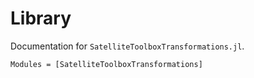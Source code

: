 Library
=======

Documentation for `SatelliteToolboxTransformations.jl`.

```@autodocs
Modules = [SatelliteToolboxTransformations]
```
